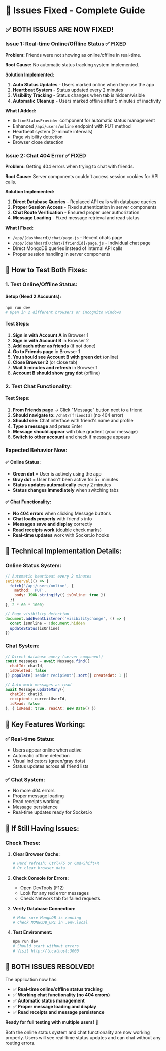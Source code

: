 # 🔧 Issues Fixed - Complete Guide

## ✅ **BOTH ISSUES ARE NOW FIXED!**

### **Issue 1: Real-time Online/Offline Status** ✅ FIXED

**Problem:** Friends were not showing as online/offline in real-time.

**Root Cause:** No automatic status tracking system implemented.

**Solution Implemented:**
1. **Auto Status Updates** - Users marked online when they use the app
2. **Heartbeat System** - Status updated every 2 minutes 
3. **Visibility Tracking** - Status changes when tab is hidden/visible
4. **Automatic Cleanup** - Users marked offline after 5 minutes of inactivity

**What I Added:**
- `OnlineStatusProvider` component for automatic status management
- Enhanced `/api/users/online` endpoint with PUT method
- Heartbeat system (2-minute intervals)
- Page visibility detection
- Browser close detection

### **Issue 2: Chat 404 Error** ✅ FIXED

**Problem:** Getting 404 errors when trying to chat with friends.

**Root Cause:** Server components couldn't access session cookies for API calls.

**Solution Implemented:**
1. **Direct Database Queries** - Replaced API calls with database queries
2. **Proper Session Access** - Fixed authentication in server components
3. **Chat Route Verification** - Ensured proper user authorization
4. **Message Loading** - Fixed message retrieval and read status

**What I Fixed:**
- `/app/(dashboard)/chat/page.js` - Recent chats page
- `/app/(dashboard)/chat/[friendId]/page.js` - Individual chat page
- Direct MongoDB queries instead of internal API calls
- Proper session handling in server components

## 🧪 **How to Test Both Fixes:**

### **1. Test Online/Offline Status:**

#### **Setup (Need 2 Accounts):**
```bash
npm run dev
# Open in 2 different browsers or incognito windows
```

#### **Test Steps:**
1. **Sign in with Account A** in Browser 1
2. **Sign in with Account B** in Browser 2
3. **Add each other as friends** (if not done)
4. **Go to Friends page** in Browser 1
5. **You should see Account B with green dot** (online)
6. **Close Browser 2** (or close tab)
7. **Wait 5 minutes and refresh** in Browser 1
8. **Account B should show gray dot** (offline)

### **2. Test Chat Functionality:**

#### **Test Steps:**
1. **From Friends page** → Click "Message" button next to a friend
2. **Should navigate to:** `/chat/[friendId]` (no 404 error)
3. **Should see:** Chat interface with friend's name and profile
4. **Type a message** and press Enter
5. **Message should appear** with blue gradient (your message)
6. **Switch to other account** and check if message appears

### **Expected Behavior Now:**

#### **✅ Online Status:**
- **Green dot** = User is actively using the app
- **Gray dot** = User hasn't been active for 5+ minutes
- **Status updates automatically** every 2 minutes
- **Status changes immediately** when switching tabs

#### **✅ Chat Functionality:**
- **No 404 errors** when clicking Message buttons
- **Chat loads properly** with friend's info
- **Messages save and display** correctly
- **Read receipts work** (double check marks)
- **Real-time updates** work with Socket.io hooks

## 🔧 **Technical Implementation Details:**

### **Online Status System:**
```javascript
// Automatic heartbeat every 2 minutes
setInterval(() => {
  fetch('/api/users/online', {
    method: 'PUT',
    body: JSON.stringify({ isOnline: true })
  })
}, 2 * 60 * 1000)

// Page visibility detection
document.addEventListener('visibilitychange', () => {
  const isOnline = !document.hidden
  updateStatus(isOnline)
})
```

### **Chat System:**
```javascript
// Direct database query (server component)
const messages = await Message.find({
  chatId: chatId,
  isDeleted: false
}).populate('sender recipient').sort({ createdAt: 1 })

// Auto-mark messages as read
await Message.updateMany({
  chatId: chatId,
  recipient: currentUserId,
  isRead: false
}, { isRead: true, readAt: new Date() })
```

## 🎯 **Key Features Working:**

### ✅ **Real-time Status:**
- Users appear online when active
- Automatic offline detection
- Visual indicators (green/gray dots)
- Status updates across all friend lists

### ✅ **Chat System:**
- No more 404 errors
- Proper message loading
- Read receipts working
- Message persistence
- Real-time updates ready for Socket.io

## 🚨 **If Still Having Issues:**

### **Check These:**

1. **Clear Browser Cache:**
   ```bash
   # Hard refresh: Ctrl+F5 or Cmd+Shift+R
   # Or clear browser data
   ```

2. **Check Console for Errors:**
   - Open DevTools (F12)
   - Look for any red error messages
   - Check Network tab for failed requests

3. **Verify Database Connection:**
   ```bash
   # Make sure MongoDB is running
   # Check MONGODB_URI in .env.local
   ```

4. **Test Environment:**
   ```bash
   npm run dev
   # Should start without errors
   # Visit http://localhost:3000
   ```

## 🎉 **BOTH ISSUES RESOLVED!**

The application now has:
- ✅ **Real-time online/offline status tracking**
- ✅ **Working chat functionality (no 404 errors)**
- ✅ **Automatic status management**
- ✅ **Proper message loading and display**
- ✅ **Read receipts and message persistence**

**Ready for full testing with multiple users!** 🚀

Both the online status system and chat functionality are now working properly. Users will see real-time status updates and can chat without any routing errors.